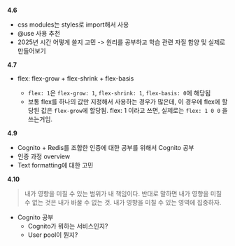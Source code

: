 **4.6**

- css modules는 styles로 import해서 사용
- @use 사용 추천
- 2025년 시간 어떻게 쓸지 고민 -> 원리를 공부하고 학습 관련 자질 함양 및 실제로 만들어보기

**4.7**

- flex: flex-grow + flex-shrink + flex-basis

  - `flex: 1`은 `flex-grow: 1`, `flex-shrink: 1`, `flex-basis: 0`에 해당됨
  - 보통 flex를 하나의 값만 지정해서 사용하는 경우가 많은데, 이 경우에 flex에 할당된 값은 `flex-grow`에 할당됨. flex: 1 이라고 쓰면, 실제로는 `flex: 1 0 0` 을 쓰는거임.

**4.9**

- Cognito + Redis를 조합한 인증에 대한 공부를 위해서 Cognito 공부
- 인증 과정 overview
- Text formatting에 대한 고민

**4.10**

> 내가 영향을 미칠 수 있는 범위가 내 책임이다. 반대로 말하면 내가 영향을 미칠 수 없는 것은 내가 바꿀 수 없는 것. 내가 영향을 미칠 수 있는 영역에 집중하자.

- Cognito 공부
  - Cognito가 뭐하는 서비스인지?
  - User pool이 뭔지?
